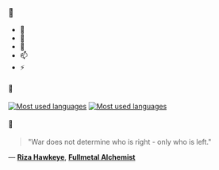 ### 👋

- 🔭
- 🌱
- 💬
- 📫
- ⚡

#### 🧏

[![Most used languages](https://github-readme-stats-aynah.vercel.app/api/top-langs/?username=aynh&theme=solarized-dark&langs_count=6&layout=compact&hide_title=true)](https://github.com/anuraghazra/github-readme-stats#gh-dark-mode-only)
[![Most used languages](https://github-readme-stats-aynah.vercel.app/api/top-langs/?username=aynh&theme=solarized-light&langs_count=6&layout=compact&hide_title=true)](https://github.com/anuraghazra/github-readme-stats#gh-light-mode-only)

#### 💬

> "War does not determine who is right - only who is left."

&mdash; [**Riza Hawkeye**](https://myanimelist.net/character.php?q=Riza%20Hawkeye&cat=character), [**Fullmetal Alchemist**](https://myanimelist.net/search/all?q=Fullmetal%20Alchemist&cat=all)
